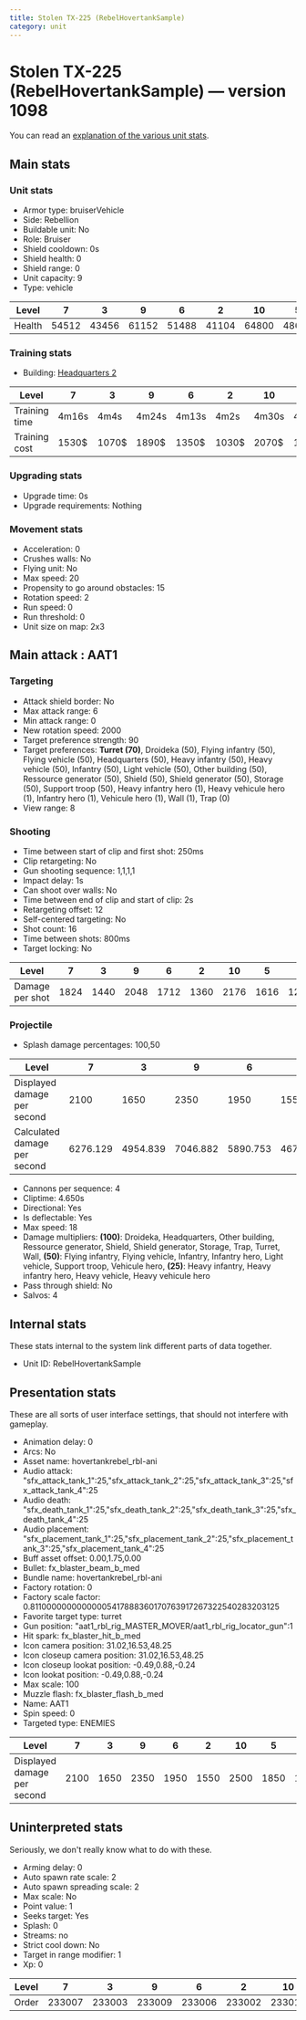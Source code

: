 ```yaml
---
title: Stolen TX-225 (RebelHovertankSample)
category: unit
---
```


# Stolen TX-225 (RebelHovertankSample) — version 1098

You can read an [explanation  of the various unit stats](unitexplained.md).

## Main stats

### Unit stats

  * Armor type: bruiserVehicle
  * Side: Rebellion
  * Buildable unit: No
  * Role: Bruiser
  * Shield cooldown: 0s
  * Shield health: 0
  * Shield range: 0
  * Unit capacity: 9
  * Type: vehicle

|Level |7    |3    |9    |6    |2    |10   |5    |1    |8    |4    |
|------|-----|-----|-----|-----|-----|-----|-----|-----|-----|-----|
|Health|54512|43456|61152|51488|41104|64800|48640|38880|57728|45968|


### Training stats

  * Building: [Headquarters 2](rebelHQ.html)

|Level        |7    |3    |9    |6    |2    |10   |5    |1   |8    |4    |
|-------------|-----|-----|-----|-----|-----|-----|-----|----|-----|-----|
|Training time|4m16s|4m4s |4m24s|4m13s|4m2s |4m30s|4m10s|4m  |4m20s|4m7s |
|Training cost|1530$|1070$|1890$|1350$|1030$|2070$|1170$|990$|1800$|1120$|


### Upgrading stats

  * Upgrade time: 0s
  * Upgrade requirements: Nothing

### Movement stats

  * Acceleration: 0
  * Crushes walls: No
  * Flying unit: No
  * Max speed: 20
  * Propensity to go around obstacles: 15
  * Rotation speed: 2
  * Run speed: 0
  * Run threshold: 0
  * Unit size on map: 2x3

## Main attack : AAT1

### Targeting

  * Attack shield border: No
  * Max attack range: 6
  * Min attack range: 0
  * New rotation speed: 2000
  * Target preference strength: 90
  * Target preferences: **Turret (70)**, Droideka (50), Flying infantry (50), Flying vehicle (50), Headquarters (50), Heavy infantry (50), Heavy vehicle (50), Infantry (50), Light vehicle (50), Other building (50), Ressource generator (50), Shield (50), Shield generator (50), Storage (50), Support troop (50), Heavy infantry hero (1), Heavy vehicule hero (1), Infantry hero (1), Vehicule hero (1), Wall (1), Trap (0)
  * View range: 8

### Shooting

  * Time between start of clip and first shot: 250ms
  * Clip retargeting: No
  * Gun shooting sequence: 1,1,1,1
  * Impact delay: 1s
  * Can shoot over walls: No
  * Time between end of clip and start of clip: 2s
  * Retargeting offset: 12
  * Self-centered targeting: No
  * Shot count: 16
  * Time between shots: 800ms
  * Target locking: No

|Level          |7   |3   |9   |6   |2   |10  |5   |1   |8   |4   |
|---------------|----|----|----|----|----|----|----|----|----|----|
|Damage per shot|1824|1440|2048|1712|1360|2176|1616|1296|1920|1536|


### Projectile

  * Splash damage percentages: 100,50

|Level                       |7       |3       |9       |6       |2       |10      |5       |1       |8       |4       |
|----------------------------|--------|--------|--------|--------|--------|--------|--------|--------|--------|--------|
|Displayed damage per second |2100    |1650    |2350    |1950    |1550    |2500    |1850    |1450    |2200    |1750    |
|Calculated damage per second|6276.129|4954.839|7046.882|5890.753|4679.570|7487.312|5560.430|4459.355|6606.452|5285.161|


  * Cannons per sequence: 4
  * Cliptime: 4.650s
  * Directional: Yes
  * Is deflectable: Yes
  * Max speed: 18
  * Damage multipliers: **(100)**: Droideka, Headquarters, Other building, Ressource generator, Shield, Shield generator, Storage, Trap, Turret, Wall, **(50)**: Flying infantry, Flying vehicle, Infantry, Infantry hero, Light vehicle, Support troop, Vehicule hero, **(25)**: Heavy infantry, Heavy infantry hero, Heavy vehicle, Heavy vehicule hero
  * Pass through shield: No
  * Salvos: 4

## Internal stats

These stats internal to the system link different parts of data together.

  * Unit ID: RebelHovertankSample

## Presentation stats

These are all sorts of user interface settings, that should not interfere with gameplay.

  * Animation delay: 0
  * Arcs: No
  * Asset name: hovertankrebel_rbl-ani
  * Audio attack: "sfx_attack_tank_1":25,"sfx_attack_tank_2":25,"sfx_attack_tank_3":25,"sfx_attack_tank_4":25
  * Audio death: "sfx_death_tank_1":25,"sfx_death_tank_2":25,"sfx_death_tank_3":25,"sfx_death_tank_4":25
  * Audio placement: "sfx_placement_tank_1":25,"sfx_placement_tank_2":25,"sfx_placement_tank_3":25,"sfx_placement_tank_4":25
  * Buff asset offset: 0.00,1.75,0.00
  * Bullet: fx_blaster_beam_b_med
  * Bundle name: hovertankrebel_rbl-ani
  * Factory rotation: 0
  * Factory scale factor: 0.81100000000000005417888360170763917267322540283203125
  * Favorite target type: turret
  * Gun position: "aat1_rbl_rig_MASTER_MOVER/aat1_rbl_rig_locator_gun":1
  * Hit spark: fx_blaster_hit_b_med
  * Icon camera position: 31.02,16.53,48.25
  * Icon closeup camera position: 31.02,16.53,48.25
  * Icon closeup lookat position: -0.49,0.88,-0.24
  * Icon lookat position: -0.49,0.88,-0.24
  * Max scale: 100
  * Muzzle flash: fx_blaster_flash_b_med
  * Name: AAT1
  * Spin speed: 0
  * Targeted type: ENEMIES

|Level                      |7   |3   |9   |6   |2   |10  |5   |1   |8   |4   |
|---------------------------|----|----|----|----|----|----|----|----|----|----|
|Displayed damage per second|2100|1650|2350|1950|1550|2500|1850|1450|2200|1750|


## Uninterpreted stats

Seriously, we don't really know what to do with these.

  * Arming delay: 0
  * Auto spawn rate scale: 2
  * Auto spawn spreading scale: 2
  * Max scale: No
  * Point value: 1
  * Seeks target: Yes
  * Splash: 0
  * Streams: no
  * Strict cool down: No
  * Target in range modifier: 1
  * Xp: 0

|Level|7     |3     |9     |6     |2     |10    |5     |1     |8     |4     |
|-----|------|------|------|------|------|------|------|------|------|------|
|Order|233007|233003|233009|233006|233002|233010|233005|233001|233008|233004|


